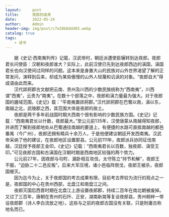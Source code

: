 ```yaml
---
layout:     post
title:      夜郎的由来
date:       2022-05-24
author:     Admin
header-img: img/post/c7e28b8ddd03.webp
catalog: true
tags:
    - 读书
---
```

&emsp;&emsp;据《史记·西南夷列传》记载，汉武帝时，朝廷派遭使臣辗转到达夜郎。夜郎君长问使臣：汉朝和夜郎谁大？实际上，此前汉使已先到达夜郎西边的滇国，滇国君长也向汉使间过同样的问题。这本来是身置大山的民族对山外世界渴望了解的正常发问，演释到后来，却成为某些傲慢的山外人轻蔑和讥讽的对象。“夜郎自大”得成语由此而来。
<br>
&emsp;&emsp;汉代牂牁郡古文献把云南、贵州及川西的少数民族统称为“西南夷”，川西谓“西夷”，云贵为“南夷”。在数十个部落之中，夜郎和滇力量最为强大。对于夜郎国的疆域范围，《史记》载：“平南夷置牂牁郡。”汉代牂牁郡在巴蜀以南，滇以东，南越之北，武陵郡之西，其范围大体是夜郎的故土。
<br>
&emsp;&emsp;夜郎是两千多年前战国时期大西南个很有影响的少数民族方国。《史记》记载：“西南夷君长以什数，夜郎最大。”至公元前135年，汉使唐蒙从南越得知夜郎，并进而了解到夜郎地处从巴蜀通往南越的要道上，有便捷的水路可直抵南越的都邑番禺（今广州），夜郎还拥有精兵十余万人，于是他便建议朝廷开发西南夷。汉武帝采纳了他的建议，在夜郎地区设置那县。公元前111年，夜郎派兵协同征伐南越，汉廷授予夜郎王金印。《史记》记载：“西南夷君长以百数，独夜郎、滇受王印。”可见夜郎古国和古滇国在汉朝时期是西南地区较强的两个势力。
<br>
&emsp;&emsp;公元前27年，因夜郎与句町、漏卧相互攻伐，太守陈立“持节和解”，夜郎王不服，“迫胁二十二邑反叛”。后来大军压境，诸小邑临阵倒戈，夜郎王被杀，夜郎国被灭。
<br>
&emsp;&emsp;因为迄今为止，关于夜郎国的考古成果有限，目前考古界较为流行的观点之一是，夜郎国的中心在贵州西部，北盘江和南盘江之间。
<br>
&emsp;&emsp;夜郎灭国后西晋时期在北盘江上游设置夜郎郡，持续二百年在南北朝被废掉。又过了三百年，唐朝在贵州的石阡、正安，湖南新晃等复设夜郎县，贵州桐梓一带设夜郎郡（诗人李白流放之地）。这些与之前的夜郎古国没有关联，只是附庸古称地名而已。